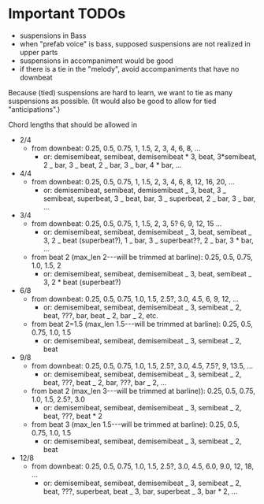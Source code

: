 # Important TODOs

- suspensions in Bass
- when "prefab voice" is bass, supposed suspensions are not realized in upper parts
- suspensions in accompaniment would be good
- if there is a tie in the "melody", avoid accompaniments that have no downbeat

Because (tied) suspensions are hard to learn, we want to tie as many suspensions as possible.
(It would also be good to allow for tied "anticipations".)

Chord lengths that should be allowed in

- 2/4
  - from downbeat: 0.25, 0.5, 0.75, 1, 1.5, 2, 3, 4, 6, 8, ...
    - or: demisemibeat, semibeat, demisemibeat * 3, beat, 3*semibeat, 2 _
      bar, 3 _ beat, 2 _ bar, 3 _ bar, 4 \* bar, ...
- 4/4
  - from downbeat: 0.25, 0.5, 0.75, 1, 1.5, 2, 3, 4, 6, 8, 12, 16, 20, ...
    - or: demisemibeat, semibeat, demisemibeat _ 3, beat, 3 _ semibeat,
      superbeat, 3 _ beat, bar, 3 _ superbeat, 2 _ bar, 3 _ bar, ...
- 3/4
  - from downbeat: 0.25, 0.5, 0.75, 1, 1.5, 2, 3, 5? 6, 9, 12, 15 ...
    - or: demisemibeat, semibeat, demisemibeat _ 3, beat, semibeat _ 3, 2 _
      beat (superbeat?), 1 _ bar, 3 _ superbeat??, 2 _ bar, 3 \* bar, ...
  - from beat 2 (max_len 2---will be trimmed at barline): 0.25, 0.5, 0.75,
    1.0, 1.5, 2
    - or: demisemibeat, semibeat, demisemibeat _ 3, beat, semibeat _ 3, 2 \*
      beat (superbeat?)
- 6/8
  - from downbeat: 0.25, 0.5, 0.75, 1.0, 1.5, 2.5?, 3.0, 4.5, 6, 9, 12, ...
    - or: demisemibeat, semibeat, demisemibeat _ 3, semibeat _ 2, beat, ???,
      bar, beat _ 2, bar _ 2, etc.
  - from beat 2=1.5 (max_len 1.5---will be trimmed at barline): 0.25, 0.5, 0.75,
    1.0, 1.5
    - or: demisemibeat, semibeat, demisemibeat _ 3, semibeat _ 2, beat
- 9/8
  - from downbeat: 0.25, 0.5, 0.75, 1.0, 1.5, 2.5?, 3.0, 4.5, 7.5?, 9, 13.5,
    ...
    - or: demisemibeat, semibeat, demisemibeat _ 3, semibeat _ 2, beat, ???,
      beat _ 2, bar, ???, bar _ 2, ...
  - from beat 2 (max_len 3---will be trimmed at barline)): 0.25, 0.5, 0.75,
    1.0, 1.5, 2.5?, 3.0
    - or: demisemibeat, semibeat, demisemibeat _ 3, semibeat _ 2, beat, ???,
      beat \* 2
  - from beat 3 (max_len 1.5---will be trimmed at barline): 0.25, 0.5, 0.75,
    1.0, 1.5
    - or: demisemibeat, semibeat, demisemibeat _ 3, semibeat _ 2, beat
- 12/8
  - from downbeat: 0.25, 0.5, 0.75, 1.0, 1.5, 2.5?, 3.0, 4.5, 6.0, 9.0, 12,
    18, ...
    - or: demisemibeat, semibeat, demisemibeat _ 3, semibeat _ 2, beat, ???,
      superbeat, beat _ 3, bar, superbeat _ 3, bar \* 2, ...

